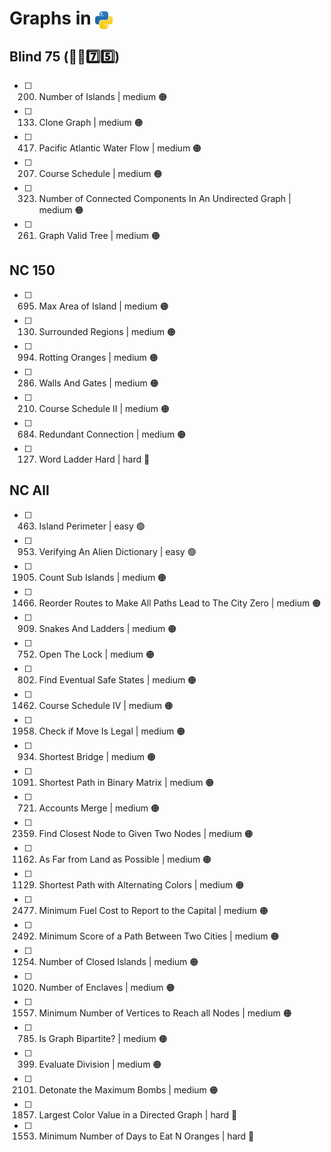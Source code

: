 # Graphs in <img src="../../assets/pythonLogo.png" alt="Python logo" style="height: 1em; vertical-align: sub;">


## Blind 75 (🧑‍🦯7️⃣5️⃣)
- [ ] 200. Number of Islands | medium 🟠
- [ ] 133. Clone Graph | medium 🟠
- [ ] 417. Pacific Atlantic Water Flow | medium 🟠
- [ ] 207. Course Schedule | medium 🟠
- [ ] 323. Number of Connected Components In An Undirected Graph | medium 🟠
- [ ] 261. Graph Valid Tree | medium 🟠

## NC 150
- [ ] 695. Max Area of Island | medium 🟠
- [ ] 130. Surrounded Regions | medium 🟠
- [ ] 994. Rotting Oranges | medium 🟠
- [ ] 286. Walls And Gates | medium 🟠
- [ ] 210. Course Schedule II | medium 🟠
- [ ] 684. Redundant Connection | medium 🟠
- [ ] 127. Word Ladder Hard | hard 🔴

## NC All
- [ ] 463. Island Perimeter | easy 🟢
- [ ] 953. Verifying An Alien Dictionary | easy 🟢
- [ ] 1905. Count Sub Islands | medium 🟠
- [ ] 1466. Reorder Routes to Make All Paths Lead to The City Zero | medium 🟠
- [ ] 909. Snakes And Ladders | medium 🟠
- [ ] 752. Open The Lock | medium 🟠
- [ ] 802. Find Eventual Safe States | medium 🟠
- [ ] 1462. Course Schedule IV | medium 🟠
- [ ] 1958. Check if Move Is Legal | medium 🟠
- [ ] 934. Shortest Bridge | medium 🟠
- [ ] 1091. Shortest Path in Binary Matrix | medium 🟠
- [ ] 721. Accounts Merge | medium 🟠
- [ ] 2359. Find Closest Node to Given Two Nodes | medium 🟠
- [ ] 1162. As Far from Land as Possible | medium 🟠
- [ ] 1129. Shortest Path with Alternating Colors | medium 🟠
- [ ] 2477. Minimum Fuel Cost to Report to the Capital | medium 🟠
- [ ] 2492. Minimum Score of a Path Between Two Cities | medium 🟠
- [ ] 1254. Number of Closed Islands | medium 🟠
- [ ] 1020. Number of Enclaves | medium 🟠
- [ ] 1557. Minimum Number of Vertices to Reach all Nodes | medium 🟠
- [ ] 785. Is Graph Bipartite? | medium 🟠
- [ ] 399. Evaluate Division | medium 🟠
- [ ] 2101. Detonate the Maximum Bombs | medium 🟠
- [ ] 1857. Largest Color Value in a Directed Graph | hard 🔴
- [ ] 1553. Minimum Number of Days to Eat N Oranges | hard 🔴